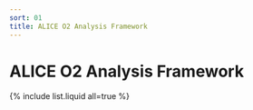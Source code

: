 ```yaml
---
sort: 01
title: ALICE O2 Analysis Framework
---
```


# ALICE O2 Analysis Framework

{% include list.liquid all=true %}
